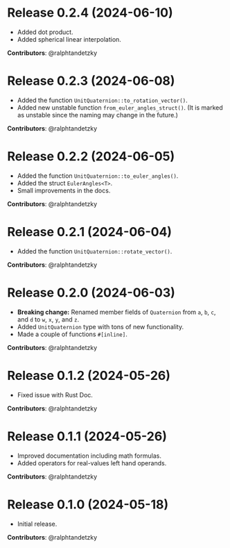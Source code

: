 # Release 0.2.4 (2024-06-10)

- Added dot product.
- Added spherical linear interpolation.

**Contributors**: @ralphtandetzky


# Release 0.2.3 (2024-06-08)

- Added the function `UnitQuaternion::to_rotation_vector()`.
- Added new unstable function `from_euler_angles_struct()`. (It is marked
  as unstable since the naming may change in the future.)

**Contributors**: @ralphtandetzky


# Release 0.2.2 (2024-06-05)

- Added the function `UnitQuaternion::to_euler_angles()`.
- Added the struct `EulerAngles<T>`.
- Small improvements in the docs.

**Contributors**: @ralphtandetzky


# Release 0.2.1 (2024-06-04)

- Added the function `UnitQuaternion::rotate_vector()`.

**Contributors**: @ralphtandetzky


# Release 0.2.0 (2024-06-03)

- **Breaking change:** Renamed member fields of `Quaternion` from `a`, `b`, `c`,
  and `d` to `w`, `x`, `y`, and `z`.
- Added `UnitQuaternion` type with tons of new functionality.
- Made a couple of functions `#[inline]`.

**Contributors**: @ralphtandetzky


# Release 0.1.2 (2024-05-26)

- Fixed issue with Rust Doc.

**Contributors**: @ralphtandetzky


# Release 0.1.1 (2024-05-26)

- Improved documentation including math formulas.
- Added operators for real-values left hand operands.

**Contributors**: @ralphtandetzky


# Release 0.1.0 (2024-05-18)

- Initial release.

**Contributors**: @ralphtandetzky
